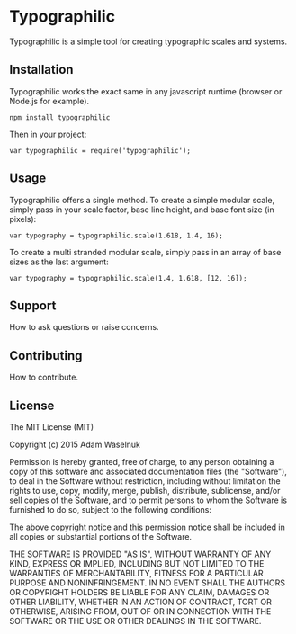 # Typographilic

Typographilic is a simple tool for creating typographic scales and systems.

## Installation

Typographilic works the exact same in any javascript runtime (browser or Node.js for example).

    npm install typographilic

Then in your project:

    var typographilic = require('typographilic');

## Usage

Typographilic offers a single method.
To create a simple modular scale, simply pass in your scale factor, base line height, and base font size (in pixels):

    var typography = typographilic.scale(1.618, 1.4, 16);

To create a multi stranded modular scale, simply pass in an array of base sizes as the last argument:

    var typography = typographilic.scale(1.4, 1.618, [12, 16]);

## Support

How to ask questions or raise concerns.

## Contributing

How to contribute.

## License

The MIT License (MIT)

Copyright (c) 2015 Adam Waselnuk

Permission is hereby granted, free of charge, to any person obtaining a copy
of this software and associated documentation files (the "Software"), to deal
in the Software without restriction, including without limitation the rights
to use, copy, modify, merge, publish, distribute, sublicense, and/or sell
copies of the Software, and to permit persons to whom the Software is
furnished to do so, subject to the following conditions:

The above copyright notice and this permission notice shall be included in
all copies or substantial portions of the Software.

THE SOFTWARE IS PROVIDED "AS IS", WITHOUT WARRANTY OF ANY KIND, EXPRESS OR
IMPLIED, INCLUDING BUT NOT LIMITED TO THE WARRANTIES OF MERCHANTABILITY,
FITNESS FOR A PARTICULAR PURPOSE AND NONINFRINGEMENT. IN NO EVENT SHALL THE
AUTHORS OR COPYRIGHT HOLDERS BE LIABLE FOR ANY CLAIM, DAMAGES OR OTHER
LIABILITY, WHETHER IN AN ACTION OF CONTRACT, TORT OR OTHERWISE, ARISING FROM,
OUT OF OR IN CONNECTION WITH THE SOFTWARE OR THE USE OR OTHER DEALINGS IN
THE SOFTWARE.
